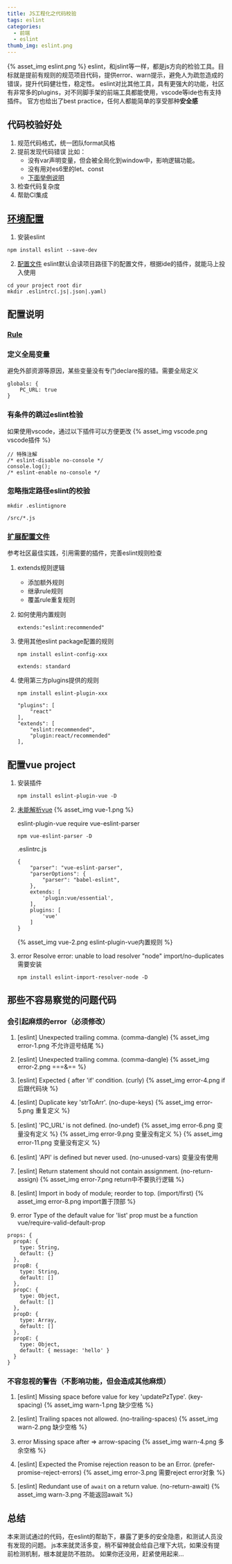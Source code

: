 ```yaml
---
title: JS工程化之代码校验
tags: eslint
categories: 
  - 前端
  - eslint
thumb_img: eslint.png
---
```


{% asset_img eslint.png %}
eslint，和jslint等一样，都是js方向的检验工具。目标就是提前有规则的规范项目代码，提供error、warn提示，避免人为疏忽造成的错误，提升代码健壮性，稳定性。
eslint对比其他工具，具有更强大的功能，社区有非常多的plugins，对不同脚手架的前端工具都能使用，vscode等ide也有支持插件。
官方也给出了best practice，任何人都能简单的享受那种**安全感**

## 代码校验好处
1. 规范代码格式，统一团队format风格
2. 提前发现代码错误
    比如：
    - 没有var声明变量，但会被全局化到window中，影响逻辑功能。
    - 没有用对es6里的let、const
    - [下面举例说明](#那些不容易察觉的问题代码)
3. 检查代码复杂度
4. 帮助CI集成

## [环境配置](https://eslint.org/docs/user-guide/getting-started#local-installation-and-usage)
1. 安装eslint
````
npm install eslint --save-dev
````
2. [配置文件](https://eslint.org/docs/user-guide/configuring)
eslint默认会读项目路径下的配置文件，根据ide的插件，就能马上投入使用
````
cd your project root dir
mkdir .eslintrc(.js|.json|.yaml)
````

## 配置说明
### [Rule](https://eslint.org/docs/rules/#best-practices)

### 定义全局变量
避免外部资源等原因，某些变量没有专门declare报的错。需要全局定义
````
globals: {
    PC_URL: true
}
````

### 有条件的跳过eslint检验
如果使用vscode，通过以下插件可以方便更改
{% asset_img vscode.png vscode插件 %}
````
// 特殊注解
/* eslint-disable no-console */
console.log();
/* eslint-enable no-console */
````

### 忽略指定路径eslint的校验
````
mkdir .eslintignore

/src/*.js
````

### [扩展配置文件](https://eslint.org/docs/user-guide/configuring#extending-configuration-files)
参考社区最佳实践，引用需要的插件，完善eslint规则检查

1. extends规则逻辑
    - 添加额外规则
    - 继承rule规则
    - 覆盖rule重复规则


2. 如何使用内置规则
    ````
    extends:"eslint:recommended"
    ````
3. 使用其他eslint package配置的规则
    ````
    npm install eslint-config-xxx
    ````

    ````
    extends: standard
    ````
4. 使用第三方plugins提供的规则
    ````
    npm install eslint-plugin-xxx
    ````

    ````
    "plugins": [
        "react"
    ],
    "extends": [
        "eslint:recommended",
        "plugin:react/recommended"
    ],
    ````

## 配置vue project
1. 安装插件
    ````
    npm install eslint-plugin-vue -D
    ````
2. [未能解析vue](https://github.com/vuejs/eslint-plugin-vue#what-is-the-use-the-latest-vue-eslint-parser-error)
    {% asset_img vue-1.png %}

    eslint-plugin-vue require vue-eslint-parser
    ````
    npm vue-eslint-parser -D 
    ````

    .eslintrc.js
    ````
    {
        "parser": "vue-eslint-parser",
        "parserOptions": {
            "parser": "babel-eslint",
        },
        extends: [
            'plugin:vue/essential',
        ],
        plugins: [
            'vue'
        ]
    }
    ````
    {% asset_img vue-2.png eslint-plugin-vue内置规则 %}
3. error  Resolve error: unable to load resolver "node"  import/no-duplicates
    需要安装
    ````
    npm install eslint-import-resolver-node -D
    ````

## 那些不容易察觉的问题代码
### 会引起麻烦的error（必须修改）
1. [eslint] Unexpected trailing comma. (comma-dangle)
{% asset_img error-1.png 不允许逗号结尾 %}

2. [eslint] Unexpected trailing comma. (comma-dangle)
{% asset_img error-2.png ===&== %}

3. [eslint] Expected { after 'if' condition. (curly)
{% asset_img error-4.png if后跟代码块 %}

4. [eslint] Duplicate key 'strToArr'. (no-dupe-keys)
{% asset_img error-5.png 重复定义 %}

5. [eslint] 'PC_URL' is not defined. (no-undef)
{% asset_img error-6.png 变量没有定义 %}
{% asset_img error-9.png 变量没有定义 %}
{% asset_img error-11.png 变量没有定义 %}

6. [eslint] 'API' is defined but never used. (no-unused-vars)
变量没有使用

7. [eslint] Return statement should not contain assignment. (no-return-assign)
{% asset_img error-7.png return中不要执行逻辑 %}

8. [eslint] Import in body of module; reorder to top. (import/first)
{% asset_img error-8.png import置于顶部 %}

9. error  Type of the default value for 'list' prop must be a function  vue/require-valid-default-prop
````
props: {
  propA: {
    type: String,
    default: {}
  },
  propB: {
    type: String,
    default: []
  },
  propC: {
    type: Object,
    default: []
  },
  propD: {
    type: Array,
    default: []
  },
  propE: {
    type: Object,
    default: { message: 'hello' }
  }
}
````

### 不容忽视的警告（不影响功能，但会造成其他麻烦）
1. [eslint] Missing space before value for key 'updatePzType'. (key-spacing)
    {% asset_img warn-1.png 缺少空格 %}

2. [eslint] Trailing spaces not allowed. (no-trailing-spaces)
    {% asset_img warn-2.png 缺少空格 %}
3. error  Missing space after =>     arrow-spacing
    {% asset_img warn-4.png 多余空格 %}

4. [eslint] Expected the Promise rejection reason to be an Error. (prefer-promise-reject-errors)
{% asset_img error-3.png 需要reject error对象 %}

5. [eslint] Redundant use of `await` on a return value. (no-return-await)
{% asset_img warn-3.png 不能返回await %}

## 总结
本来测试通过的代码，在eslint的帮助下，暴露了更多的安全隐患，和测试人员没有发现的问题。
js本来就灵活多变，稍不留神就会给自己埋下大坑，如果没有提前检测机制，根本就是防不胜防。
如果你还没用，赶紧使用起来...